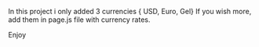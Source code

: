 In this project i only added 3 currencies { USD, Euro, Gel}
If you wish more, add them in page.js file with currency rates.

Enjoy
